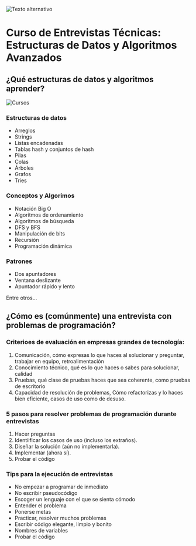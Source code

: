 ![Texto alternativo](ruta_de_la_imagen)

# Curso de Entrevistas Técnicas: Estructuras de Datos y Algoritmos Avanzados
## ¿Qué estructuras de datos y algoritmos aprender?

![Cursos](./img1.png)

### Estructuras de datos
- Arreglos
- Strings
- Listas encadenadas
- Tablas hash y conjuntos de hash
- Pilas
- Colas
- Árboles
- Grafos
- Tries

### Conceptos y Algorimos
- Notación Big O
- Algoritmos de ordenamiento
- Algoritmos de búsqueda
- DFS y BFS
- Manipulación de bits
- Recursión
- Programación dinámica

### Patrones
- Dos apuntadores
- Ventana deslizante
- Apuntador rápido y lento

Entre otros...

## ¿Cómo es (comúnmente) una entrevista con problemas de programación?

### Criterioes de evaluación en empresas grandes de tecnología:

1. Comunicación, cómo expresas lo que haces al solucionar y preguntar, trabajar en equipo, retroalimentación
2. Conocimiento técnico, qué es lo que haces o sabes para solucionar, calidad
3. Pruebas, qué clase de pruebas haces que sea coherente, como pruebas de escritorio
4. Capacidad de resolución de problemas, Cómo refactorizas y lo haces bien eficiente, casos de uso como de desuso.

### 5 pasos para resolver problemas de programación durante entrevistas

1. Hacer preguntas
2. Identiificar los casos de uso (incluso los extraños).
3. Diseñar la solución (aún no implementarla).
4. Implementar (ahora sí).
5. Probar el código

### Tips para la ejecución de entrevistas
- No empezar a programar de inmediato
- No escribir pseudocódigo
- Escoger un lenguaje con el que se sienta cómodo
- Entender el problema
- Ponerse metas
- Practicar, resolver muchos problemas
- Escribir código elegante, limpio y bonito
- Nombres de variables
- Probar el código

